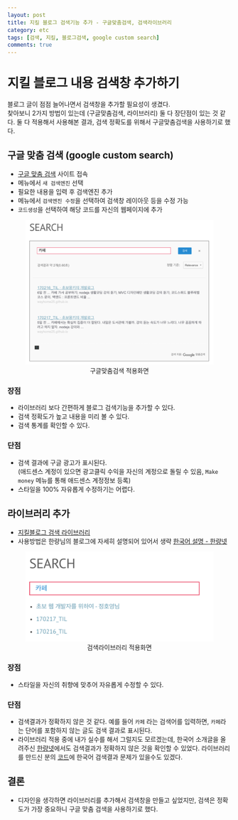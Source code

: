 ```yaml
---
layout: post
title: 지킬 블로그 검색기능 추가 - 구글맞춤검색, 검색라이브러리
category: etc
tags: [검색, 지킬, 블로그검색, google custom search]
comments: true
---
```


# 지킬 블로그 내용 검색창 추가하기
블로그 글이 점점 늘어나면서 검색창을 추가할 필요성이 생겼다.    
찾아보니 2가지 방법이 있는데 (구글맞춤검색, 라이브러리) 둘 다 장단점이 있는 것 같다.
둘 다 적용해서 사용해본 결과, 검색 정확도를 위해서 구글맞춤검색을 사용하기로 했다.

## 구글 맞춤 검색 (google custom search)

- [구글 맞춤 검색](http://www.google.co.kr/coop) 사이트 접속
- 메뉴에서 `새 검색엔진` 선택
- 필요한 내용을 입력 후 검색엔진 추가
- 메뉴에서  `검색엔진 수정`을 선택하여 검색창 레이아웃 등을 수정 가능
- `코드생성`을 선택하여 해당 코드를 자신의 웹페이지에 추가

<center>
<figure>
<img src="/assets/post-img/etc/search-google.png" alt="">
<figcaption>구글맞춤검색 적용화면</figcaption>
</figure>
</center>

### 장점
- 라이브러리 보다 간편하게 블로그 검색기능을 추가할 수 있다.
- 검색 정확도가 높고 내용을 미리 볼 수 있다.
- 검색 통계를 확인할 수 있다.  

### 단점
- 검색 결과에 구글 광고가 표시된다.     
  (애드센스 계정이 있으면 광고클릭 수익을 자신의 계정으로 돌릴 수 있음, `Make money` 메뉴를 통해 애드센스 계정정보 등록)
- 스타일을 100% 자유롭게 수정하기는 어렵다.


## 라이브러리 추가

- [지킬블로그 검색 라이브러리](https://github.com/christian-fei/Simple-Jekyll-Search)
- 사용방법은 한량님의 블로그에 자세히 설명되어 있어서 생략 [한국어 설명 - 한량넷](http://www.halryang.net/simple-jekyll-search/)

<center>
<figure>
<img src="/assets/post-img/etc/search-lib.png" alt="">
<figcaption>검색라이브러리 적용화면</figcaption>
</figure>
</center>

### 장점
- 스타일을 자신의 취향에 맞추어 자유롭게 수정할 수 있다.

### 단점
- 검색결과가 정확하지 않은 것 같다.
  예를 들어 `카페` 라는 검색어를 입력하면, `카페`라는 단어를 포함하지 않는 글도 검색 결과로 표시된다.
- 라이브러리 적용 중에 내가 실수를 해서 그럴지도 모르겠는데, 한국어 소개글을 올려주신 [한량넷](http://www.halryang.net/simple-jekyll-search/)에서도 검색결과가 정확하지 않은 것을 확인할 수 있었다. 라이브러리를 만드신 분의 [코드]((https://github.com/christian-fei/Simple-Jekyll-Search))에 한국어 검색결과 문제가 있을수도 있겠다.


## 결론
- 디자인을 생각하면 라이브러리를 추가해서 검색창을 만들고 싶었지만, 검색은 정확도가 가장 중요하니 구글 맞춤 검색을 사용하기로 했다.
